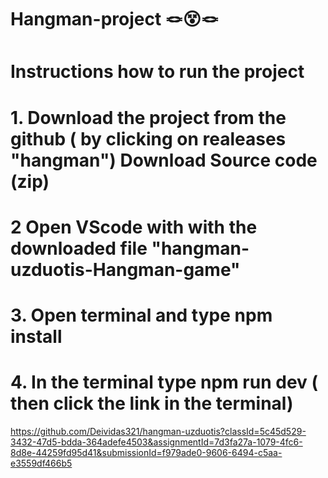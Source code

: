 # Hangman-project 🪢😵🪢

# Instructions how to run the project

# 1. Download the project from the github ( by clicking on realeases "hangman") Download Source code (zip)

# 2 Open VScode with with the downloaded file "hangman-uzduotis-Hangman-game"

# 3. Open terminal and type npm install

# 4. In the terminal type npm run dev ( then click the link in the terminal)

https://github.com/Deividas321/hangman-uzduotis?classId=5c45d529-3432-47d5-bdda-364adefe4503&assignmentId=7d3fa27a-1079-4fc6-8d8e-44259fd95d41&submissionId=f979ade0-9606-6494-c5aa-e3559df466b5
